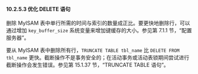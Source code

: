 #### 10.2.5.3 优化 DELETE 语句

删除 MyISAM 表中单行所需的时间与索引的数量成正比。要更快地删除行，可以通过增加 `key_buffer_size` 系统变量来增加键缓存的大小。参见第 7.1.1 节，“配置服务器”。

要从 MyISAM 表中删除所有行，`TRUNCATE TABLE tbl_name` 比 `DELETE FROM tbl_name` 更快。截断操作不是事务安全的；在活动事务或活动表锁期间尝试进行截断操作会发生错误。参见第 15.1.37 节，“TRUNCATE TABLE 语句”。